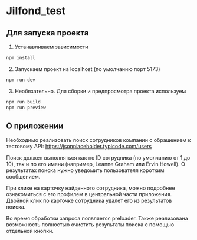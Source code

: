 # Jilfond_test

## Для запуска проекта

1. Устанавливаем зависимости

```sh
npm install
```

2. Запускаем проект на localhost (по умолчанию порт 5173)

```sh
npm run dev
```

3. Необязательно. Для сборки и предпросмотра проекта используем

```sh
npm run build
npm run preview
```

## О приложении

Необходимо реализовать поиск сотрудников компании с обращением к тестовому API:
https://jsonplaceholder.typicode.com/users

Поиск должен выполняться как по ID сотрудника (по умолчанию от 1 до 10), так и по его имени (например, Leanne Graham или Ervin Howell). О результатах поиска нужно уведомить пользователя коротким сообщением.

При клике на карточку найденного сотрудника, можно подробнее ознакомиться с его профилем в центральной части приложения. Двойной клик по карточке сотрудника удалет его из результатов поиска.

Во время обработки запроса появляется preloader. Также реализована возможность полностью очистить результаты поиска с помощью отдельной кнопки.
